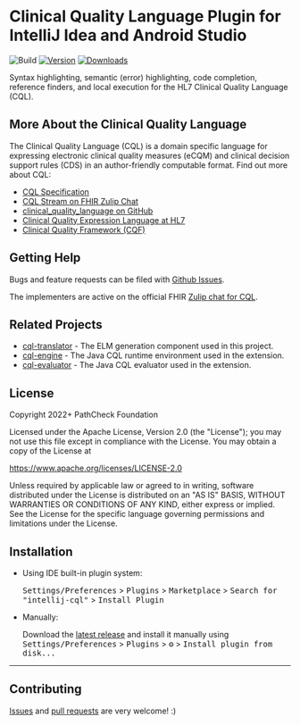 # Clinical Quality Language Plugin for IntelliJ Idea and Android Studio

![Build](https://github.com/Path-Check/intellij-cql/workflows/Build/badge.svg)
[![Version](https://img.shields.io/jetbrains/plugin/v/20063.svg)](https://plugins.jetbrains.com/plugin/20063)
[![Downloads](https://img.shields.io/jetbrains/plugin/d/20063.svg)](https://plugins.jetbrains.com/plugin/20063)

<!-- Plugin description -->
Syntax highlighting, semantic (error) highlighting, code completion, reference finders, and local execution for the HL7 Clinical Quality Language (CQL). 

## More About the Clinical Quality Language

The Clinical Quality Language (CQL) is a domain specific language for expressing
electronic clinical quality measures (eCQM) and clinical decision support rules
(CDS) in an author-friendly computable format. Find out more about CQL:

* [CQL Specification](https://cql.hl7.org)
* [CQL Stream on FHIR Zulip Chat](https://chat.fhir.org/#narrow/stream/179220-cql)
* [clinical_quality_language on GitHub](https://github.com/cqframework/clinical_quality_language)
* [Clinical Quality Expression Language at HL7](https://www.hl7.org/special/Committees/projman/searchableProjectIndex.cfm?action=view&ProjectNumber=1108)
* [Clinical Quality Framework (CQF)](https://confluence.hl7.org/display/CQIWC/Clinical+Quality+Framework)

## Getting Help

Bugs and feature requests can be filed with [Github Issues](https://github.com/Path-Check/intellij-cql/issues).

The implementers are active on the official FHIR [Zulip chat for CQL](https://chat.fhir.org/#narrow/stream/179220-cql).

## Related Projects

* [cql-translator](https://github.com/cqframework/clinical_quality_language/tree/master/Src/java/cql-to-elm) - The ELM generation component used in this project.
* [cql-engine](https://github.com/DBCG/cql_engine) - The Java CQL runtime environment used in the extension.
* [cql-evaluator](https://github.com/DBCG/cql-evaluator) - The Java CQL evaluator used in the extension.

## License

Copyright 2022+ PathCheck Foundation

Licensed under the Apache License, Version 2.0 (the "License"); you may not use this file except in compliance with the License. You may obtain a copy of the License at

<https://www.apache.org/licenses/LICENSE-2.0>

Unless required by applicable law or agreed to in writing, software distributed under the License is distributed on an "AS IS" BASIS, WITHOUT WARRANTIES OR CONDITIONS OF ANY KIND, either express or implied. See the License for the specific language governing permissions and limitations under the License.

<!-- Plugin description end -->

## Installation

- Using IDE built-in plugin system:
  
  <kbd>Settings/Preferences</kbd> > <kbd>Plugins</kbd> > <kbd>Marketplace</kbd> > <kbd>Search for "intellij-cql"</kbd> >
  <kbd>Install Plugin</kbd>
  
- Manually:

  Download the [latest release](https://github.com/Path-Check/intellij-cql/releases/latest) and install it manually using
  <kbd>Settings/Preferences</kbd> > <kbd>Plugins</kbd> > <kbd>⚙️</kbd> > <kbd>Install plugin from disk...</kbd>


---

## Contributing

[Issues](https://github.com/Path-Check/healthpassport-provider-reader-app/issues) and [pull requests](https://github.com/Path-Check/healthpassport-provider-reader-app/pulls) are very welcome! :)
